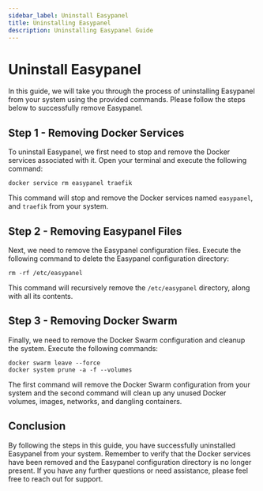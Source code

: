 ```yaml
---
sidebar_label: Uninstall Easypanel
title: Uninstalling Easypanel
description: Uninstalling Easypanel Guide
---
```


# Uninstall Easypanel

In this guide, we will take you through the process of uninstalling Easypanel from your system using the provided commands. Please follow the steps below to successfully remove Easypanel.

## Step 1 - Removing Docker Services

To uninstall Easypanel, we first need to stop and remove the Docker services associated with it. Open your terminal and execute the following command:

```shell
docker service rm easypanel traefik
```

This command will stop and remove the Docker services named `easypanel`, and `traefik` from your system.

## Step 2 - Removing Easypanel Files

Next, we need to remove the Easypanel configuration files. Execute the following command to delete the Easypanel configuration directory:

```shell
rm -rf /etc/easypanel
```

This command will recursively remove the `/etc/easypanel` directory, along with all its contents.

## Step 3 - Removing Docker Swarm

Finally, we need to remove the Docker Swarm configuration and cleanup the system. Execute the following commands:

```shell
docker swarm leave --force
docker system prune -a -f --volumes
```

The first command will remove the Docker Swarm configuration from your system and the second command will clean up any unused Docker volumes, images, networks, and dangling containers.

## Conclusion

By following the steps in this guide, you have successfully uninstalled Easypanel from your system. Remember to verify that the Docker services have been removed and the Easypanel configuration directory is no longer present. If you have any further questions or need assistance, please feel free to reach out for support.
